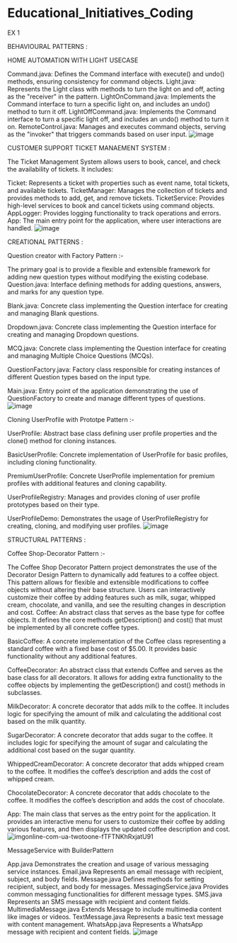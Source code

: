 # Educational_Initiatives_Coding

EX 1

BEHAVIOURAL PATTERNS :

HOME AUTOMATION WITH LIGHT USECASE

Command.java: Defines the Command interface with execute() and undo() methods, ensuring consistency for command objects.
Light.java: Represents the Light class with methods to turn the light on and off, acting as the "receiver" in the pattern.
LightOnCommand.java: Implements the Command interface to turn a specific light on, and includes an undo() method to turn it off.
LightOffCommand.java: Implements the Command interface to turn a specific light off, and includes an undo() method to turn it on.
RemoteControl.java: Manages and executes command objects, serving as the "invoker" that triggers commands based on user input.
![image](https://github.com/user-attachments/assets/e1e8d3c2-02d8-444c-b893-e5b058536e5c)


CUSTOMER SUPPORT TICKET MANAEMENT SYSTEM :

The Ticket Management System allows users to book, cancel, and check the availability of tickets. It includes:

Ticket: Represents a ticket with properties such as event name, total tickets, and available tickets.
TicketManager: Manages the collection of tickets and provides methods to add, get, and remove tickets.
TicketService: Provides high-level services to book and cancel tickets using command objects.
AppLogger: Provides logging functionality to track operations and errors.
App: The main entry point for the application, where user interactions are handled.
![image](https://github.com/user-attachments/assets/8ad28e95-c1a7-452c-af2e-c7bfa53565ac)

CREATIONAL PATTERNS :

Question creator with Factory Pattern :-

The primary goal is to provide a flexible and extensible framework for adding new question types without modifying the existing codebase.
Question.java: Interface defining methods for adding questions, answers, and marks for any question type.

Blank.java: Concrete class implementing the Question interface for creating and managing Blank questions.

Dropdown.java: Concrete class implementing the Question interface for creating and managing Dropdown questions.

MCQ.java: Concrete class implementing the Question interface for creating and managing Multiple Choice Questions (MCQs).

QuestionFactory.java: Factory class responsible for creating instances of different Question types based on the input type.

Main.java: Entry point of the application demonstrating the use of QuestionFactory to create and manage different types of questions.
![image](https://github.com/user-attachments/assets/be2de8cd-f1d2-4fd7-bd0d-10ba54a72d46)


Cloning UserProfile with Prototpe Pattern :-

UserProfile: Abstract base class defining user profile properties and the clone() method for cloning instances.

BasicUserProfile: Concrete implementation of UserProfile for basic profiles, including cloning functionality.

PremiumUserProfile: Concrete UserProfile implementation for premium profiles with additional features and cloning capability.

UserProfileRegistry: Manages and provides cloning of user profile prototypes based on their type.

UserProfileDemo: Demonstrates the usage of UserProfileRegistry for creating, cloning, and modifying user profiles.
![image](https://github.com/user-attachments/assets/0a6bb936-3f30-4caa-93a5-fade09136654)


STRUCTURAL PATTERNS :

Coffee Shop-Decorator Pattern :-

The Coffee Shop Decorator Pattern project demonstrates the use of the Decorator Design Pattern to dynamically add features to a coffee object. This pattern allows for flexible and extensible modifications to coffee objects without altering their base structure. Users can interactively customize their coffee by adding features such as milk, sugar, whipped cream, chocolate, and vanilla, and see the resulting changes in description and cost.
Coffee: An abstract class that serves as the base type for coffee objects. It defines the core methods getDescription() and cost() that must be implemented by all concrete coffee types.

BasicCoffee: A concrete implementation of the Coffee class representing a standard coffee with a fixed base cost of $5.00. It provides basic functionality without any additional features.

CoffeeDecorator: An abstract class that extends Coffee and serves as the base class for all decorators. It allows for adding extra functionality to the coffee objects by implementing the getDescription() and cost() methods in subclasses.

MilkDecorator: A concrete decorator that adds milk to the coffee. It includes logic for specifying the amount of milk and calculating the additional cost based on the milk quantity.

SugarDecorator: A concrete decorator that adds sugar to the coffee. It includes logic for specifying the amount of sugar and calculating the additional cost based on the sugar quantity.

WhippedCreamDecorator: A concrete decorator that adds whipped cream to the coffee. It modifies the coffee’s description and adds the cost of whipped cream.

ChocolateDecorator: A concrete decorator that adds chocolate to the coffee. It modifies the coffee’s description and adds the cost of chocolate.


App: The main class that serves as the entry point for the application. It provides an interactive menu for users to customize their coffee by adding various features, and then displays the updated coffee description and cost.
![imgonline-com-ua-twotoone-fTFTNKhRxjatU91](https://github.com/user-attachments/assets/ea49260e-25db-4bcc-ae3e-340175f16d91)



MessageService with BuilderPattern

App.java
 Demonstrates the creation and usage of various messaging service instances.
Email.java
 Represents an email message with recipient, subject, and body fields.
Message.java
 Defines methods for setting recipient, subject, and body for messages.
MessagingService.java
 Provides common messaging functionalities for different message types.
SMS.java
 Represents an SMS message with recipient and content fields.
MultimediaMessage.java
 Extends Message to include multimedia content like images or videos.
TextMessage.java
 Represents a basic text message with content management.
WhatsApp.java
 Represents a WhatsApp message with recipient and content fields.
 ![image](https://github.com/user-attachments/assets/ad7b48ec-079a-494a-8657-e1ad1ae74388)




















